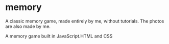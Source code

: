 # memory
A classic memory game, made entirely by me, without tutorials. 
The photos are also made by me. 


A memory game built in JavaScript.HTML and CSS
